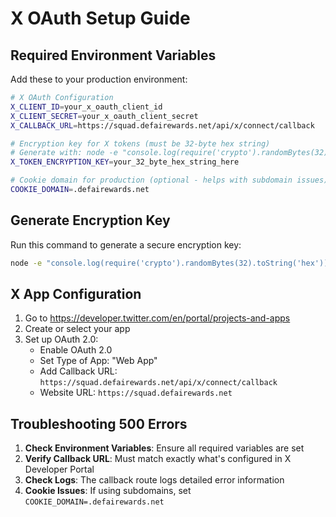 # X OAuth Setup Guide

## Required Environment Variables

Add these to your production environment:

```bash
# X OAuth Configuration
X_CLIENT_ID=your_x_oauth_client_id
X_CLIENT_SECRET=your_x_oauth_client_secret
X_CALLBACK_URL=https://squad.defairewards.net/api/x/connect/callback

# Encryption key for X tokens (must be 32-byte hex string)
# Generate with: node -e "console.log(require('crypto').randomBytes(32).toString('hex'))"
X_TOKEN_ENCRYPTION_KEY=your_32_byte_hex_string_here

# Cookie domain for production (optional - helps with subdomain issues)
COOKIE_DOMAIN=.defairewards.net
```

## Generate Encryption Key

Run this command to generate a secure encryption key:

```bash
node -e "console.log(require('crypto').randomBytes(32).toString('hex'))"
```

## X App Configuration

1. Go to https://developer.twitter.com/en/portal/projects-and-apps
2. Create or select your app
3. Set up OAuth 2.0:
   - Enable OAuth 2.0
   - Set Type of App: "Web App"
   - Add Callback URL: `https://squad.defairewards.net/api/x/connect/callback`
   - Website URL: `https://squad.defairewards.net`

## Troubleshooting 500 Errors

1. **Check Environment Variables**: Ensure all required variables are set
2. **Verify Callback URL**: Must match exactly what's configured in X Developer Portal
3. **Check Logs**: The callback route logs detailed error information
4. **Cookie Issues**: If using subdomains, set `COOKIE_DOMAIN=.defairewards.net` 